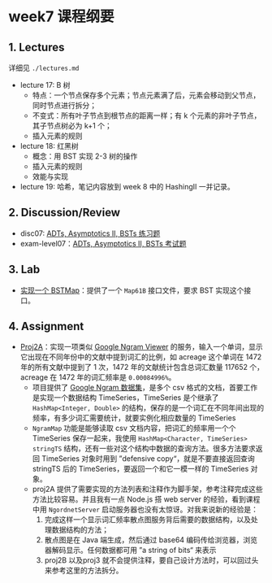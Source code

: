 # week7 课程纲要

## 1. Lectures

详细见 `./lectures.md`

- lecture 17: B 树
    - 特点：一个节点保存多个元素；节点元素满了后，元素会移动到父节点，同时节点进行拆分；
    - 不变式：所有叶子节点到根节点的距离一样；有 k 个元素的非叶子节点，其子节点树必为 k+1 个；
    - 插入元素的规则
- lecture 18: 红黑树
    - 概念：用 BST 实现 2-3 树的操作
    - 插入元素的规则
    - 效能与实现
- lecture 19: 哈希，笔记内容放到 week 8 中的 HashingII 一并记录。

## 2. Discussion/Review 

- disc07: [ADTs, Asymptotics II, BSTs 练习题](https://drive.google.com/file/d/1a1SWyETjnPTgkkTiXmMYzfJNwWEYrPfx/view?usp=sharing)
- exam-level07：[ADTs, Asymptotics II, BSTs 考试题](https://drive.google.com/file/d/1DDGhpJEy6TdUkK-ru8kITbYs4u6HTs62/view?usp=share_link)

## 3. Lab

- [实现一个 BSTMap](https://sp23.datastructur.es/materials/lab/lab07/)：提供了一个 `Map61B` 接口文件，要求 BST 实现这个接口。

## 4. Assignment

- [Proj2A](https://sp23.datastructur.es/materials/proj/proj2a)：实现一项类似 [Google Ngram Viewer](https://books.google.com/ngrams/graph?content=global+warming%2Cto+the+moon&year_start=1800&year_end=2019&corpus=en-2019&smoothing=0) 的服务，输入一个单词，显示它出现在不同年份中的文献中提到词汇的比例，如 acreage 这个单词在 1472 年的所有文献中提到了 1 次，1472 年的文献统计包含总词汇数量 117652 个，acreage 在 1472 年的词汇频率是 `0.00084996%`。
    - 项目提供了 [Google Ngram 数据集](http://storage.googleapis.com/books/ngrams/books/datasetsv3.html)，是多个 csv 格式的文档，首要工作是实现一个数据结构 TimeSeries，TimeSeries 是个继承了 `HashMap<Integer, Double>` 的结构，保存的是一个词汇在不同年间出现的频率，有多少词汇需要统计，就要实例化相应数量的 TimeSeries
    - `NgramMap` 功能是能够读取 csv 文档内容，把词汇的频率用一个个 TimeSeries 保存一起来，我使用 `HashMap<Character, TimeSeries> stringTS` 结构，还有一些对这个结构中数据的查询方法。很多方法要求返回 TimeSeries 对象时用到 ”defensive copy“，就是不要直接返回查询 stringTS 后的 TimeSeries，要返回一个和它一模一样的 TimeSeries 对象。
    - proj2A 提供了需要实现的方法列表和注释作为脚手架，参考注释完成这些方法比较容易。并且我有一点 Node.js 搭 web server 的经验，看到课程中用 `NgordnetServer` 启动服务器也没有太惊讶。对我来说新的经验是：
        1. 完成这样一个显示词汇频率散点图服务背后需要的数据结构，以及处理数据结构的方法；
        2. 散点图是在 Java 端生成，然后通过 base64 编码传给浏览器，浏览器解码显示。任何数据都可用 ”a string of bits“ 来表示
        3. proj2B 以及proj3 就不会提供注释，要自己设计方法时，可以回过头来参考这里的方法拆分。
